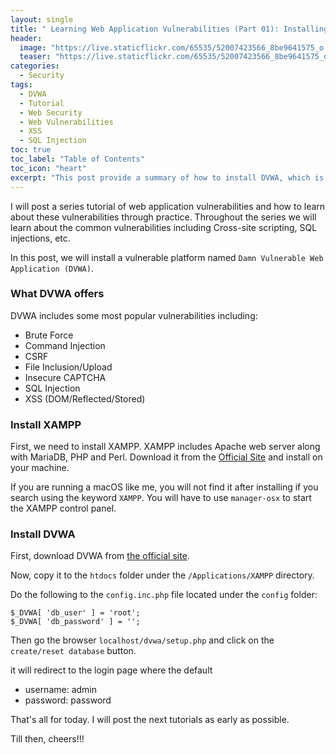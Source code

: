 ```yaml
---
layout: single
title: " Learning Web Application Vulnerabilities (Part 01): Installing Damn Vulnerable Web Application (DVWA)"
header:
  image: "https://live.staticflickr.com/65535/52007423566_8be9641575_o.png"
  teaser: "https://live.staticflickr.com/65535/52007423566_8be9641575_o.png"
categories:
  - Security
tags:
  - DVWA
  - Tutorial
  - Web Security
  - Web Vulnerabilities 
  - XSS
  - SQL Injection
toc: true
toc_label: "Table of Contents"
toc_icon: "heart"
excerpt: "This post provide a summary of how to install DVWA, which is a popular platform to learn web vulnerabilities."
---
```


I will post a series tutorial of web application vulnerabilities and how to learn about these vulnerabilities through practice. Throughout the series we will learn about the common vulnerabilities including Cross-site scripting, SQL injections, etc.

In this post, we will install a vulnerable platform named `Damn Vulnerable Web Application (DVWA)`.

### What DVWA offers
DVWA includes some most popular vulnerabilities including:

-   Brute Force
-   Command Injection
-   CSRF
-   File Inclusion/Upload
-   Insecure CAPTCHA
-   SQL Injection
-   XSS (DOM/Reflected/Stored)

### Install XAMPP
First, we need to install XAMPP. XAMPP includes Apache web server along with MariaDB, PHP and Perl. Download it from the [Official Site](https://www.apachefriends.org/download.html) and install on your machine. 

If you are running a macOS like me, you will not find it after installing if you search using the keyword `XAMPP`. You will have to use `manager-osx` to start the XAMPP control panel.


### Install DVWA
First, download DVWA from [the official site](https://dvwa.co.uk/).

Now, copy it to the `htdocs` folder under the `/Applications/XAMPP` directory.

Do the following to the `config.inc.php` file located under the `config` folder:

```
$_DVWA[ 'db_user' ] = 'root';
$_DVWA[ 'db_password' ] = '';
```

Then go the browser `localhost/dvwa/setup.php` and click on the `create/reset database` button.

it will redirect to the login page where the default
* username: admin
* password: password

That's all for today. I will post the next tutorials as early as possible.

Till then, cheers!!!
<!--stackedit_data:
eyJoaXN0b3J5IjpbOTExOTIwMDQ3LDQ1NTUyMTY0OV19
-->